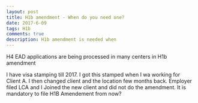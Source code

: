 ```yaml
---
layout: post
title: H1b amendment - When do you need one?
date: 2017-6-09
tags: H1b
comments: true
description: H1b amendment is needed when 
---
```


H4 EAD applications are being processed in many centers in H1b amendment

I have visa stamping till 2017. I got this stamped when I wa working for Client A. I then changed client and the location few months back. Employer filed LCA and I Joined the new client and did not do the amendment. It is mandatory to file H1B Amendement from now?






